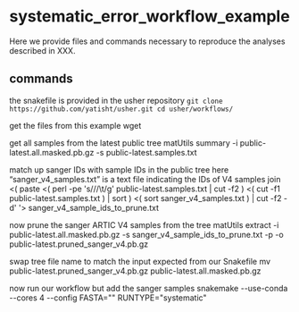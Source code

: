 # systematic_error_workflow_example

Here we provide files and commands necessary to reproduce the analyses described in XXX. 

## commands 

the snakefile is provided in the usher repository
    ```git clone https://github.com/yatisht/usher.git
    cd usher/workflows/```

get the files from this example
    wget 

get all samples from the latest public tree
    matUtils summary -i public-latest.all.masked.pb.gz -s public-latest.samples.txt

match up sanger IDs with sample IDs in the public tree
here “sanger_v4_samples.txt” is a text file indicating the IDs of V4 samples
    join <( paste <( perl -pe 's/\//\t/g' public-latest.samples.txt | cut -f2 ) <( cut -f1 public-latest.samples.txt ) | sort ) <( sort sanger_v4_samples.txt ) | cut -f2 -d' '> sanger_v4_sample_ids_to_prune.txt 

now prune the sanger ARTIC V4 samples from the tree
    matUtils extract -i public-latest.all.masked.pb.gz -s sanger_v4_sample_ids_to_prune.txt -p -o public-latest.pruned_sanger_v4.pb.gz

swap tree file name to match the input expected from our Snakefile
    mv public-latest.pruned_sanger_v4.pb.gz public-latest.all.masked.pb.gz

now run our workflow but add the sanger samples 
    snakemake --use-conda --cores 4 --config FASTA="<FASTA>" RUNTYPE="systematic"
